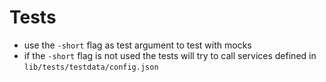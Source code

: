 # Tests
- use the `-short` flag as test argument to test with mocks
- if the `-short` flag is not used the tests will try to call services defined in `lib/tests/testdata/config.json`

